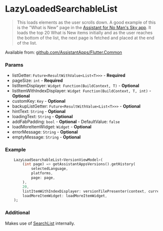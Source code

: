 # LazyLoadedSearchableList

> This loads elements as the user scrolls down. A good example of this is the "What is New" page in the [Assistant for No Man's Sky app](https://nmsassistant.com). It loads the top 20 What is New items initially and as the user reaches the bottom of the list, the next page is fetched and placed at the end of the list.

Available from: [github.com/AssistantApps/Flutter.Common](https://github.com/AssistantApps/Flutter.Common)

### Params
 - listGetter: `Future<ResultWithValue<List<T>>>` - **Required**
 - pageSize: `int`  - **Required**
 - listItemDisplayer: `Widget Function(BuildContext, T)`  - **Optional**
 - listItemWithIndexDisplayer: `Widget Function(BuildContext, T, int)`  - **Optional**
 - customKey: `Key`  - **Optional**
 - backupListGetter: `Future<ResultWithValue<List<T>>>`  - **Optional**
 - hintText: `String`  - **Optional**
 - loadingText: `String`  - **Optional**
 - addFabPadding: `bool`  - **Optional** - DefaultValue: `false`
 - loadMoreItemWidget: `Widget`  - **Optional**
 - errorMessage: `String`  - **Optional**
 - emptyMessage: `String`  - **Optional**

### Example

```dart
    LazyLoadSearchableList<VersionViewModel>(
        (int page) => getAssistantAppsVersions().getHistory(
            selectedLanguage,
            platforms,
            page: page,
        ),
        20,
        listItemWithIndexDisplayer: versionTilePresenter(context, currentWhatIsNewGuid, onTap),
        loadMoreItemWidget: loadMoreItemWidget,
    );
```

### Additional

Makes use of [SearchList](components/flutter-adaptive-searchablelist.md) internally.

